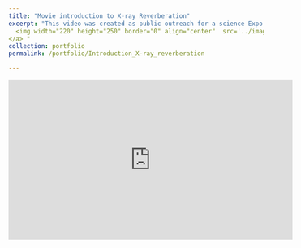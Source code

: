 ```yaml
---
title: "Movie introduction to X-ray Reverberation"
excerpt: "This video was created as public outreach for a science Expo in 2021 in HK and it itroduces X-ray reverberation <br/> <a href="https://gfh112.github.io/Lars/portfolio/Introduction_X-ray_reverberation" target="_blank">
  <img width="220" height="250" border="0" align="center"  src='../images/X-ray_movie.png'>
</a> "
collection: portfolio
permalink: /portfolio/Introduction_X-ray_reverberation

---
```


<iframe width="560" height="315" src="https://www.youtube.com/embed/QXvJrJnXvqo" title="Introduction to X-ray reverberation" frameborder="0" allow="accelerometer; autoplay=1; clipboard-write; encrypted-media; gyroscope; picture-in-picture" allowfullscreen></iframe>